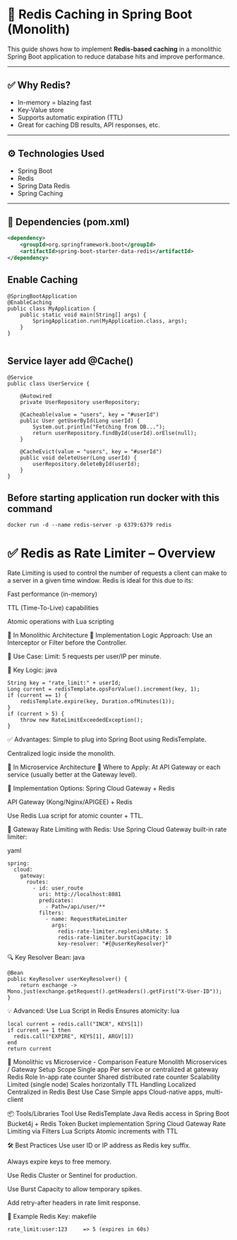 # 🧠 Redis Caching in Spring Boot (Monolith)

This guide shows how to implement **Redis-based caching** in a monolithic Spring Boot application to reduce database hits and improve performance.

---

## ✅ Why Redis?

- In-memory = blazing fast
- Key-Value store
- Supports automatic expiration (TTL)
- Great for caching DB results, API responses, etc.

---

## ⚙️ Technologies Used

- Spring Boot
- Redis
- Spring Data Redis
- Spring Caching

---

## 🧰 Dependencies (pom.xml)

```xml
<dependency>
    <groupId>org.springframework.boot</groupId>
    <artifactId>spring-boot-starter-data-redis</artifactId>
</dependency>
```


## Enable Caching 

```
@SpringBootApplication
@EnableCaching
public class MyApplication {
    public static void main(String[] args) {
        SpringApplication.run(MyApplication.class, args);
    }
}


```


## Service layer add @Cache()

```
@Service
public class UserService {

    @Autowired
    private UserRepository userRepository;

    @Cacheable(value = "users", key = "#userId")
    public User getUserById(Long userId) {
        System.out.println("Fetching from DB...");
        return userRepository.findById(userId).orElse(null);
    }

    @CacheEvict(value = "users", key = "#userId")
    public void deleteUser(Long userId) {
        userRepository.deleteById(userId);
    }
}

```

## Before starting application run docker with this command
```
docker run -d --name redis-server -p 6379:6379 redis

```



# ✅ Redis as Rate Limiter – Overview
Rate Limiting is used to control the number of requests a client can make to a server in a given time window. Redis is ideal for this due to its:

Fast performance (in-memory)

TTL (Time-To-Live) capabilities

Atomic operations with Lua scripting

🧱 In Monolithic Architecture
🔧 Implementation Logic
Approach: Use an Interceptor or Filter before the Controller.

🚦 Use Case:
Limit: 5 requests per user/IP per minute.

🧪 Key Logic:
java
```
String key = "rate_limit:" + userId;
Long current = redisTemplate.opsForValue().increment(key, 1);
if (current == 1) {
    redisTemplate.expire(key, Duration.ofMinutes(1));
}
if (current > 5) {
    throw new RateLimitExceededException();
}
```
✅ Advantages:
Simple to plug into Spring Boot using RedisTemplate.

Centralized logic inside the monolith.

🧱 In Microservice Architecture
📌 Where to Apply:
At API Gateway or each service (usually better at the Gateway level).

🔧 Implementation Options:
Spring Cloud Gateway + Redis

API Gateway (Kong/Nginx/APIGEE) + Redis

Use Redis Lua script for atomic counter + TTL.

🚦 Gateway Rate Limiting with Redis:
Use Spring Cloud Gateway built-in rate limiter:

yaml


```
spring:
  cloud:
    gateway:
      routes:
        - id: user_route
          uri: http://localhost:8081
          predicates:
            - Path=/api/user/**
          filters:
            - name: RequestRateLimiter
              args:
                redis-rate-limiter.replenishRate: 5
                redis-rate-limiter.burstCapacity: 10
                key-resolver: "#{@userKeyResolver}"

 ```            
🔍 Key Resolver Bean:
java


```
@Bean
public KeyResolver userKeyResolver() {
    return exchange -> Mono.just(exchange.getRequest().getHeaders().getFirst("X-User-ID"));
}
```
💡 Advanced: Use Lua Script in Redis
Ensures atomicity:
lua
```
local current = redis.call("INCR", KEYS[1])
if current == 1 then
  redis.call("EXPIRE", KEYS[1], ARGV[1])
end
return current
```
🔁 Monolithic vs Microservice - Comparison
Feature	Monolith	Microservices / Gateway
Setup Scope	Single app	Per service or centralized at gateway
Redis Role	In-app rate counter	Shared distributed rate counter
Scalability	Limited (single node)	Scales horizontally
TTL Handling	Localized	Centralized in Redis
Best Use Case	Simple apps	Cloud-native apps, multi-client

📦 Tools/Libraries
Tool	Use
RedisTemplate	Java Redis access in Spring Boot
Bucket4j + Redis	Token Bucket implementation
Spring Cloud Gateway	Rate Limiting via Filters
Lua Scripts	Atomic increments with TTL

🛠 Best Practices
Use user ID or IP address as Redis key suffix.

Always expire keys to free memory.

Use Redis Cluster or Sentinel for production.

Use Burst Capacity to allow temporary spikes.

Add retry-after headers in rate limit response.

🧪 Example Redis Key:
makefile
```
rate_limit:user:123     => 5 (expires in 60s)

```
